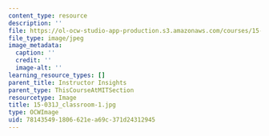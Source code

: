```yaml
---
content_type: resource
description: ''
file: https://ol-ocw-studio-app-production.s3.amazonaws.com/courses/15-031j-energy-decisions-markets-and-policies-spring-2012/781435491806621ea69c371d24312945_15-031J_classroom-1.jpg
file_type: image/jpeg
image_metadata:
  caption: ''
  credit: ''
  image-alt: ''
learning_resource_types: []
parent_title: Instructor Insights
parent_type: ThisCourseAtMITSection
resourcetype: Image
title: 15-031J_classroom-1.jpg
type: OCWImage
uid: 78143549-1806-621e-a69c-371d24312945
---
```

